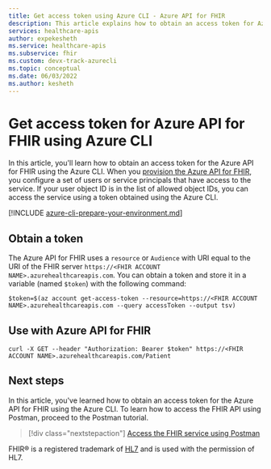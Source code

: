 ```yaml
---
title: Get access token using Azure CLI - Azure API for FHIR
description: This article explains how to obtain an access token for Azure API for FHIR using the Azure CLI.
services: healthcare-apis
author: expekesheth
ms.service: healthcare-apis
ms.subservice: fhir
ms.custom: devx-track-azurecli
ms.topic: conceptual
ms.date: 06/03/2022
ms.author: kesheth
---
```


# Get access token for Azure API for FHIR using Azure CLI

In this article, you'll learn how to obtain an access token for the Azure API for FHIR using the Azure CLI. When you [provision the Azure API for FHIR](fhir-paas-portal-quickstart.md), you configure a set of users or service principals that have access to the service. If your user object ID is in the list of allowed object IDs, you can access the service using a token obtained using the Azure CLI.

[!INCLUDE [azure-cli-prepare-your-environment.md](~/articles/reusable-content/azure-cli/azure-cli-prepare-your-environment.md)]

## Obtain a token

The Azure API for FHIR uses a `resource`  or `Audience` with URI equal to the URI of the FHIR server `https://<FHIR ACCOUNT NAME>.azurehealthcareapis.com`. You can obtain a token and store it in a variable (named `$token`) with the following command:

```azurecli-interactive
$token=$(az account get-access-token --resource=https://<FHIR ACCOUNT NAME>.azurehealthcareapis.com --query accessToken --output tsv)
```

## Use with Azure API for FHIR

```azurecli-interactive
curl -X GET --header "Authorization: Bearer $token" https://<FHIR ACCOUNT NAME>.azurehealthcareapis.com/Patient
```

## Next steps

In this article, you've learned how to obtain an access token for the Azure API for FHIR using the Azure CLI. To learn how to access the FHIR API using Postman, proceed to the Postman tutorial.

>[!div class="nextstepaction"]
>[Access the FHIR service using Postman](./../fhir/use-postman.md)

FHIR&#174; is a registered trademark of [HL7](https://hl7.org/fhir/) and is used with the permission of HL7.
